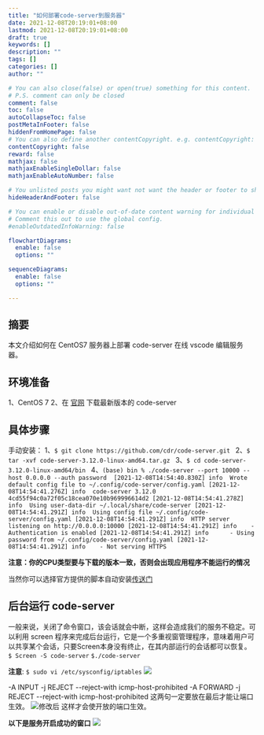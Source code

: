 ```yaml
---
title: "如何部署code-server到服务器"
date: 2021-12-08T20:19:01+08:00
lastmod: 2021-12-08T20:19:01+08:00
draft: true
keywords: []
description: ""
tags: []
categories: []
author: ""

# You can also close(false) or open(true) something for this content.
# P.S. comment can only be closed
comment: false
toc: false
autoCollapseToc: false
postMetaInFooter: false
hiddenFromHomePage: false
# You can also define another contentCopyright. e.g. contentCopyright: "This is another copyright."
contentCopyright: false
reward: false
mathjax: false
mathjaxEnableSingleDollar: false
mathjaxEnableAutoNumber: false

# You unlisted posts you might want not want the header or footer to show
hideHeaderAndFooter: false

# You can enable or disable out-of-date content warning for individual post.
# Comment this out to use the global config.
#enableOutdatedInfoWarning: false

flowchartDiagrams:
  enable: false
  options: ""

sequenceDiagrams: 
  enable: false
  options: ""

---
```


<!--more-->
## 摘要
本文介绍如何在 CentOS7 服务器上部署 code-server 在线 vscode 编辑服务器。

## 环境准备
1、CentOS 7
2、在 [官网](https://coder.com/docs/code-server/latest) 下载最新版本的 code-server

## 具体步骤
手动安装：
1、```$ git clone https://github.com/cdr/code-server.git ```
2、```$ tar -xvf code-server-3.12.0-linux-amd64.tar.gz ```
3、```$ cd code-server-3.12.0-linux-amd64/bin ```
4、```(base) bin % ./code-server --port 10000 --host 0.0.0.0 --auth password 
[2021-12-08T14:54:40.830Z] info  Wrote default config file to ~/.config/code-server/config.yaml
[2021-12-08T14:54:41.276Z] info  code-server 3.12.0 4cd55f94c0a72f05c18cea070e10b969996614d2
[2021-12-08T14:54:41.278Z] info  Using user-data-dir ~/.local/share/code-server
[2021-12-08T14:54:41.291Z] info  Using config file ~/.config/code-server/config.yaml
[2021-12-08T14:54:41.291Z] info  HTTP server listening on http://0.0.0.0:10000
[2021-12-08T14:54:41.291Z] info    - Authentication is enabled
[2021-12-08T14:54:41.291Z] info      - Using password from ~/.config/code-server/config.yaml
[2021-12-08T14:54:41.291Z] info    - Not serving HTTPS ```

**注意：你的CPU类型要与下载的版本一致，否则会出现应用程序不能运行的情况**

当然你可以选择官方提供的脚本自动安装[传送门](https://coder.com/docs/code-server/latest/install#installsh)
## 后台运行 code-server
一般来说，关闭了命令窗口，该会话就会中断，这样会造成我们的服务不稳定。可以利用 screen 程序来完成后台运行，它是一个多重视窗管理程序，意味着用户可以共享某个会话，只要Screen本身没有终止，在其内部运行的会话都可以恢复。
```$ Screen -S code-server```
 ```$./code-server ```

**注意**:
```$ sudo vi /etc/sysconfig/iptables```
<img src="https://gitee.com/georgegou/gravitychina/raw/picture/202112090032023.png"/>

-A INPUT -j REJECT --reject-with icmp-host-prohibited
-A FORWARD -j REJECT --reject-with icmp-host-prohibited
这两句一定要放在最后才能让端口生效。
![修改后](https://gitee.com/georgegou/gravitychina/raw/picture/202112091558315.png)
这样才会使开放的端口生效。

**以下是服务开启成功的窗口**
<img src="https://gitee.com/georgegou/gravitychina/raw/picture/202112091308587.png"/>
